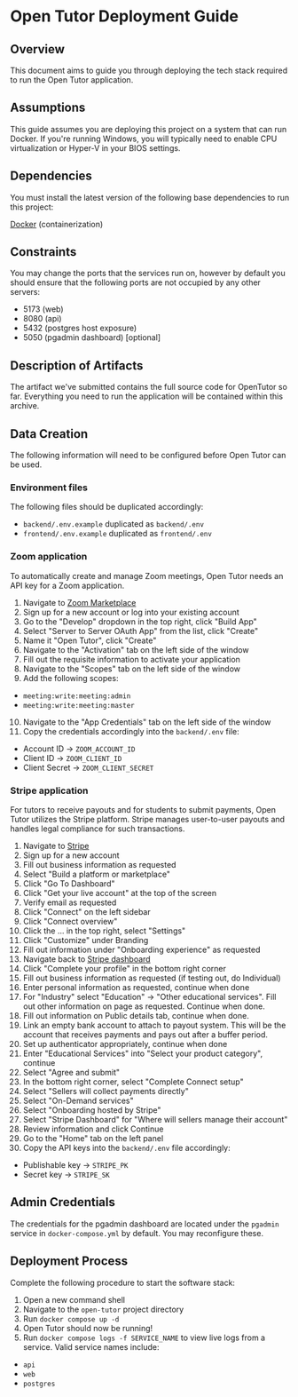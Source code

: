 # Open Tutor Deployment Guide

## Overview

This document aims to guide you through deploying the tech stack required to run the Open Tutor application.

## Assumptions

This guide assumes you are deploying this project on a system that can run Docker. If you're running Windows, you will typically need to enable CPU virtualization or Hyper-V in your BIOS settings.

## Dependencies

You must install the latest version of the following base dependencies to run this project:

[Docker](https://docs.docker.com/engine/install/) (containerization)

## Constraints

You may change the ports that the services run on, however by default you should ensure that the following ports are not occupied by any other servers:

- 5173 (web)
- 8080 (api)
- 5432 (postgres host exposure)
- 5050 (pgadmin dashboard) [optional]

## Description of Artifacts

The artifact we've submitted contains the full source code for OpenTutor so far. Everything you need to run the application will be contained within this archive.

## Data Creation

The following information will need to be configured before Open Tutor can be used.

### Environment files

The following files should be duplicated accordingly:

- `backend/.env.example` duplicated as `backend/.env`
- `frontend/.env.example` duplicated as `frontend/.env`

### Zoom application

To automatically create and manage Zoom meetings, Open Tutor needs an API key for a Zoom application.

1. Navigate to [Zoom Marketplace](https://marketplace.zoom.us/)
2. Sign up for a new account or log into your existing account
3. Go to the "Develop" dropdown in the top right, click "Build App"
4. Select "Server to Server OAuth App" from the list, click "Create"
5. Name it "Open Tutor", click "Create"
6. Navigate to the "Activation" tab on the left side of the window
7. Fill out the requisite information to activate your application
8. Navigate to the "Scopes" tab on the left side of the window
9. Add the following scopes:

- `meeting:write:meeting:admin`
- `meeting:write:meeting:master`

10. Navigate to the "App Credentials" tab on the left side of the window
11. Copy the credentials accordingly into the `backend/.env` file:

- Account ID -> `ZOOM_ACCOUNT_ID`
- Client ID -> `ZOOM_CLIENT_ID`
- Client Secret -> `ZOOM_CLIENT_SECRET`

### Stripe application

For tutors to receive payouts and for students to submit payments, Open Tutor utilizes the Stripe platform. Stripe manages user-to-user payouts and handles legal compliance for such transactions.

1. Navigate to [Stripe](https://stripe.com/)
2. Sign up for a new account
3. Fill out business information as requested
4. Select "Build a platform or marketplace"
5. Click "Go To Dashboard"
6. Click "Get your live account" at the top of the screen
7. Verify email as requested
8. Click "Connect" on the left sidebar
9. Click "Connect overview"
10. Click the ... in the top right, select "Settings"
11. Click "Customize" under Branding
12. Fill out information under "Onboarding experience" as requested
13. Navigate back to [Stripe dashboard](https://dashboard.stripe.com/)
14. Click "Complete your profile" in the bottom right corner
15. Fill out business information as requested (if testing out, do Individual)
16. Enter personal information as requested, continue when done
17. For "Industry" select "Education" -> "Other educational services". Fill out other information on page as requested. Continue when done.
18. Fill out information on Public details tab, continue when done.
19. Link an empty bank account to attach to payout system. This will be the account that receives payments and pays out after a buffer period.
20. Set up authenticator appropriately, continue when done
21. Enter "Educational Services" into "Select your product category", continue
22. Select "Agree and submit"
23. In the bottom right corner, select "Complete Connect setup"
24. Select "Sellers will collect payments directly"
25. Select "On-Demand services"
26. Select "Onboarding hosted by Stripe"
27. Select "Stripe Dashboard" for "Where will sellers manage their account"
28. Review information and click Continue
29. Go to the "Home" tab on the left panel
30. Copy the API keys into the `backend/.env` file accordingly:

- Publishable key -> `STRIPE_PK`
- Secret key -> `STRIPE_SK`

## Admin Credentials

The credentials for the pgadmin dashboard are located under the `pgadmin` service in `docker-compose.yml` by default. You may reconfigure these.

## Deployment Process

Complete the following procedure to start the software stack:

1. Open a new command shell
2. Navigate to the `open-tutor` project directory
3. Run `docker compose up -d`
4. Open Tutor should now be running!
5. Run `docker compose logs -f SERVICE_NAME` to view live logs from a service. Valid service names include:

- `api`
- `web`
- `postgres`
